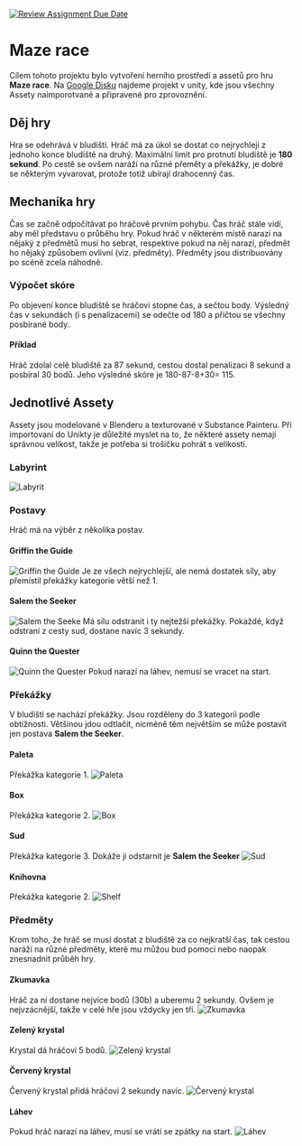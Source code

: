 [![Review Assignment Due Date](https://classroom.github.com/assets/deadline-readme-button-8d59dc4de5201274e310e4c54b9627a8934c3b88527886e3b421487c677d23eb.svg)](https://classroom.github.com/a/6kTgNeEK)
# Maze race
Cílem tohoto projektu bylo vytvoření herního prostředí a assetů pro hru **Maze race**. Na [Google Disku](https://drive.google.com/drive/u/1/folders/1yfuxaFa8sqAjGxhZ-LU8c_jhSMjYJtIB) najdeme projekt v unity, kde jsou všechny Assety naimporotvané a připravené pro zprovoznění.
## Děj hry
Hra se odehrává v bludišti. Hráč má za úkol se dostat co nejrychleji z jednoho konce bludiště na druhý. Maximální limit pro protnutí bludiště je **180 sekund**. Po cestě se ovšem naráží na různé přeměty a překážky, je dobré se některým vyvarovat, protože totiž ubírají drahocenný čas.
## Mechanika hry
Čas se začně odpočítávat po hráčově prvním pohybu. Čas hráč stále vidí, aby měl představu o průběhu hry. Pokud hráč v některém místě narazí na nějaký z předmětů musí ho sebrat, respektive pokud na něj narazí, předmět ho nějaký způsobem ovlivní (viz. předměty). Předměty jsou distribuovány po scéně zcela náhodně.
### Výpočet skóre
Po objevení konce bludiště se hráčovi stopne čas, a sečtou body. Výsledný čas v sekundách (i s penalizacemi) se odečte od 180 a přičtou se všechny posbírané body.
#### Příklad
Hráč zdolal celé bludiště za 87 sekund, cestou dostal penalizaci 8 sekund a posbíral 30 bodů. Jeho výsledné skóre je 180-87-8+30= 115.





## Jednotlivé Assety
Assety jsou modelované v Blenderu a texturované v Substance Painteru. Při importovaní do Unikty je důležité myslet na to, že některé assety nemají správnou velikost, takže je potřeba si trošičku pohrát s velikostí.
### Labyrint
![Labyrit](https://github.com/pslib-cz/2022l4web-app-mockup-BinBaldin/blob/main/Maze.PNG)


### Postavy
Hráč má na výběr z několika postav.
#### Griffin the Guide
![Griffin the Guide](https://github.com/pslib-cz/2022l4web-app-mockup-BinBaldin/blob/main/ch.1.PNG)
Je ze všech nejrychlejší, ale nemá dostatek síly, aby přemístil překážky kategorie větší než 1.
#### Salem the Seeker
![Salem the Seeke](https://github.com/pslib-cz/2022l4web-app-mockup-BinBaldin/blob/main/ch.2.PNG)
Má sílu odstranit i ty nejtežší překážky. Pokaždé, když odstraní z cesty sud, dostane navíc 3 sekundy.
#### Quinn the Quester
![Quinn the Quester](https://github.com/pslib-cz/2022l4web-app-mockup-BinBaldin/blob/main/ch.3.PNG)
Pokud narazí na láhev, nemusí se vracet na start.

### Překážky
V bludišti se nachází překážky. Jsou rozděleny do 3 kategorii podle obtížnosti. Většinou jdou odtlačit, nicméně těm největším se může postavit jen postava **Salem the Seeker**. 
#### Paleta
Překážka kategorie 1. 
![Paleta](https://github.com/pslib-cz/2022l4web-app-mockup-BinBaldin/blob/main/Paleta.PNG)
#### Box
Překážka kategorie 2.
![Box](https://github.com/pslib-cz/2022l4web-app-mockup-BinBaldin/blob/main/Box.PNG)
#### Sud
Překážka kategorie 3. Dokáže ji odstarnit je **Salem the Seeker**
![Sud](https://github.com/pslib-cz/2022l4web-app-mockup-BinBaldin/blob/main/Barrel.PNG)
#### Knihovna
Překážka kategorie 2.
![Shelf](https://github.com/pslib-cz/2022l4web-app-mockup-BinBaldin/blob/main/Shelf.PNG)

### Předměty
Krom toho, že hráč se musí dostat z bludiště za co nejkratší čas, tak cestou naráží na různé předměty, které mu můžou bud pomoci nebo naopak znesnadnit průběh hry.

#### Zkumavka
Hráč za ní dostane nejvíce bodů (30b) a uberemu 2 sekundy. Ovšem je nejvzácnější, takže v celé hře jsou vždycky jen tři.
![Zkumavka](https://github.com/pslib-cz/2022l4web-app-mockup-BinBaldin/blob/main/Zkumavka.PNG)
####  Zelený krystal
Krystal dá hráčovi 5 bodů.
![Zelený krystal](https://github.com/pslib-cz/2022l4web-app-mockup-BinBaldin/blob/main/zelen%C3%BD%20krystal.PNG)
####  Červený krystal
Červený krystal přidá hráčovi 2 sekundy navíc.
![Červený krystal](https://github.com/pslib-cz/2022l4web-app-mockup-BinBaldin/blob/main/%C4%8Derven%C3%BD%20krystal.PNG)
#### Láhev
Pokud hráč narazí na láhev, musí se vrátí se zpátky na start.
![Láhev](https://github.com/pslib-cz/2022l4web-app-mockup-BinBaldin/blob/main/lahev.PNG)



